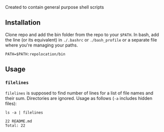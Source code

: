 Created to contain general purpose shell scripts

## Installation

Clone repo and add the bin folder from the repo to your `$PATH`.
In bash, add the line (or its equivalent) in `./.bashrc` or
`./bash_profile` or a separate file where you're managing your paths.

```
PATH=$PATH:repolocation/bin
```

## Usage

### `filelines`

`filelines` is supposed to find number of lines for a list of file
names and their sum. Directories are ignored. Usage as follows (`-a`
includes hidden files):


```
ls -a | filelines 

22 README.md
Total: 22
```
